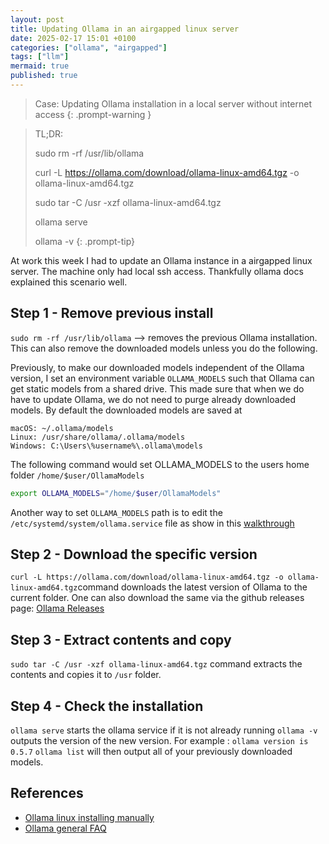 ```yaml
---
layout: post
title: Updating Ollama in an airgapped linux server
date: 2025-02-17 15:01 +0100
categories: ["ollama", "airgapped"]
tags: ["llm"]
mermaid: true
published: true
---
```




> Case: Updating Ollama installation in a local server without internet access 
{: .prompt-warning }


> TL;DR: 
> 
> sudo rm -rf /usr/lib/ollama 
>
> curl -L https://ollama.com/download/ollama-linux-amd64.tgz -o ollama-linux-amd64.tgz
> 
> sudo tar -C /usr -xzf ollama-linux-amd64.tgz 
>
> ollama serve
>
> ollama -v
{: .prompt-tip}


At work this week I had to update an Ollama instance in a airgapped linux server. The machine only had local ssh access. Thankfully ollama docs explained this scenario well. 

## Step 1 - Remove previous install
`sudo rm -rf /usr/lib/ollama` --> removes the previous Ollama installation. This can also remove the downloaded models unless you do the following.

Previously, to make our downloaded models independent of the Ollama version, I set an environment variable `OLLAMA_MODELS` such that Ollama can get static models from a shared drive. This made sure that when we do have to update Ollama, we do not need to purge already downloaded models. 
By default the downloaded models are saved at 
```
macOS: ~/.ollama/models
Linux: /usr/share/ollama/.ollama/models
Windows: C:\Users\%username%\.ollama\models
```

The following command would set OLLAMA_MODELS to the users home folder `/home/$user/OllamaModels`
```bash 
export OLLAMA_MODELS="/home/$user/OllamaModels"
```

Another way to set `OLLAMA_MODELS` path is to edit the `/etc/systemd/system/ollama.service` file as show in this [walkthrough](https://github.com/ollama/ollama/blob/main/docs/linux.md)
## Step 2 - Download the specific version 

`curl -L https://ollama.com/download/ollama-linux-amd64.tgz -o ollama-linux-amd64.tgz`command downloads the latest version of Ollama to the current folder.
One can also download the same via the github releases page: [Ollama Releases](https://github.com/ollama/ollama/releases)


## Step 3 - Extract contents and copy 
`sudo tar -C /usr -xzf ollama-linux-amd64.tgz` command extracts the contents and copies it to `/usr` folder. 

## Step 4 - Check the installation
`ollama serve` starts the ollama service if it is not already running
`ollama -v` outputs the version of the new version. For example : `ollama version is 0.5.7`
`ollama list` will then output all of your previously downloaded models.



## References

* [Ollama linux installing manually](https://github.com/ollama/ollama/blob/main/docs/linux.md)
* [Ollama general FAQ](https://github.com/ollama/ollama/blob/main/docs/faq.md)

